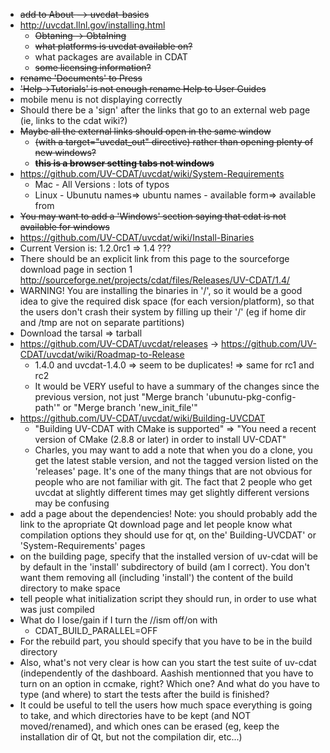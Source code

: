 * ~~add to About   --> uvcdat-basics~~
* http://uvcdat.llnl.gov/installing.html
  *  ~~Obtaning -> ObtaIning~~
  *  ~~what platforms is uvcdat available on?~~
  * what packages are available in CDAT
  * ~~some licensing information?~~ 
* ~~rename 'Documents' to Press~~
* ~~'Help->Tutorials' is not enough  rename Help to User Guides~~
* mobile menu is not displaying correctly
* Should there be a 'sign' after the links that go to an external web page (ie, links to the cdat wiki?)
* ~~Maybe all the external links should open in the same window~~
  * ~~(with a target="uvcdat_out" directive) rather than opening plenty of new windows?~~
  * ~~**this is a browser setting tabs not windows**~~
* https://github.com/UV-CDAT/uvcdat/wiki/System-Requirements
  * Mac - All Versions : lots of typos
  * Linux - Ubunutu names=> ubuntu names - available form=> available from
* ~~You may want to add a 'Windows' section saying that cdat is not available for windows~~
* https://github.com/UV-CDAT/uvcdat/wiki/Install-Binaries
 * Current Version is: 1.2.0rc1	=> 1.4 ???
 * There should be an explicit link from this page to the sourceforge download page in section 1 http://sourceforge.net/projects/cdat/files/Releases/UV-CDAT/1.4/
  * WARNING! You are installing the binaries in '/', so it would be a good idea to give the required disk space (for each version/platform), so that the users don't crash their system by filling up their '/' (eg if home dir and /tmp are not on separate partitions)  
  * Download the tarsal	=> tarball
* https://github.com/UV-CDAT/uvcdat/releases  -> https://github.com/UV-CDAT/uvcdat/wiki/Roadmap-to-Release
  * 1.4.0 and uvcdat-1.4.0 => seem to be duplicates! => same for rc1 and rc2
  * It would be VERY useful to have a summary of the changes since the previous version, not just "Merge branch 'ubunutu-pkg-config-path'" or "Merge branch 'new_init_file'"
* https://github.com/UV-CDAT/uvcdat/wiki/Building-UVCDAT
  * "Building UV-CDAT with CMake is supported" => "You need a recent version of CMake (2.8.8 or later) in order to install UV-CDAT"
  * Charles, you may want to add a note that when you do a clone, you get the latest stable version, and not the tagged version listed on the 'releases' page. It's one of the many things that are not obvious for people who are not familiar with git. The fact that 2 people who get uvcdat at slightly different times may get slightly different versions
may be confusing
* add a page about the dependencies! Note: you should probably add the link to the apropriate Qt download page and let people know what compilation options they should use for qt, on the' Building-UVCDAT' or 'System-Requirements' pages
* on the building page, specify that the installed version of uv-cdat will be by default in the 'install' subdirectory of build (am I correct). You don't want them removing all (including 'install') the content of the build directory to make space
* tell people what initialization script they should run, in order to use what was just compiled
* What do I lose/gain if I turn the //ism off/on with
  * CDAT_BUILD_PARALLEL=OFF
* For the rebuild part, you should specify that you have to be in the build directory
* Also, what's not very clear is how can you start the test suite of uv-cdat (independently of the dashboard. Aashish mentionned that you have to turn on an option in ccmake, right? Which one? And what do you have to type (and where) to start the tests after the build is finished?
* It could be useful to tell the users how much space everything is going to take, and which directories have to be kept (and NOT moved/renamed), and which ones can be erased (eg, keep the installation dir of Qt, but not the compilation dir, etc...)
